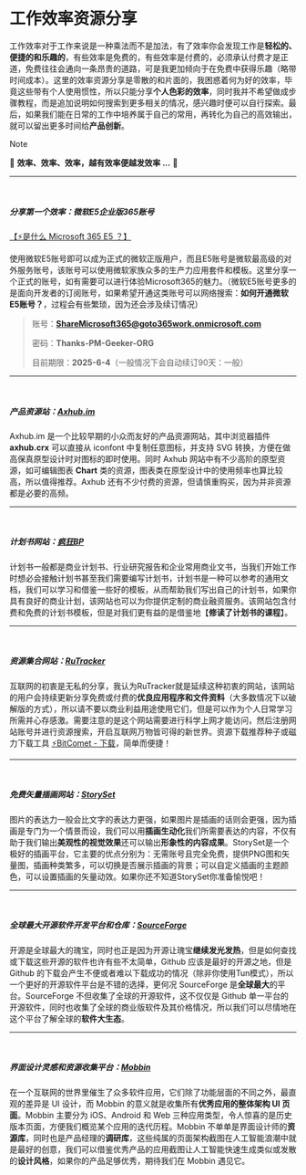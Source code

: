 # 工作效率资源分享
工作效率对于工作来说是一种乘法而不是加法，有了效率你会发现工作是**轻松的、便捷的和乐趣的**，有些效率是免费的，有些效率是付费的，必须承认付费才是正道，免费往往会通向一条昂贵的道路，可是我更加倾向于在免费中获得乐趣（略带时间成本）。这里的效率资源分享是零散的和片面的，我困惑着何为好的效率，毕竟这些带有个人使用惯性，所以只能分享**个人色彩的效率**，同时我并不希望做成步骤教程，而是追加说明如何搜索到更多相关的情况，感兴趣时便可以自行探索。最后，如果我们能在日常的工作中培养属于自己的常用，再转化为自己的高效输出，就可以留出更多时间给**产品创新**。

> [!NOTE]
> 💪 **效率、效率、效率，越有效率便越发效率 ...** 💪

---
<br>

##### 分享第一个效率：微软E5企业版365账号

[【⚡是什么 Microsoft 365 E5 ？】](https://www.microsoft.com/zh-cn/microsoft-365/enterprise/e5?activetab=pivot:概述tab)
	
使用微软E5账号即可以成为正式的微软正版用户，而且E5账号是微软最高级的对外服务账号，该账号可以使用微软家族众多的生产力应用套件和模板。这里分享一个正式的账号，如有需要可以进行体验Microsoft365的魅力。（微软E5账号更多的是面向开发者的订阅账号，如果希望开通这类账号可以网络搜索：**如何开通微软E5账号？**，过程会有些繁琐，因为还会涉及续订情况）

> 账号：**ShareMicrosoft365@goto365work.onmicrosoft.com**
>
> 密码：**Thanks-PM-Geeker-ORG**
>
> 目前期限：**2025-6-4**（一般情况下会自动续订90天：一般）

---
<br>

##### 产品资源站：[Axhub.im](https://axhub.im)

Axhub.im 是一个比较早期的小众而友好的产品资源网站，其中浏览器插件 **axhub.crx** 可以直接从 iconfont 中复制任意图标，并支持 SVG 转换，方便在做高保真原型设计时对图标的即时使用。同时 Axhub 网站中有不少高阶的原型资源，如可编辑图表 **Chart** 类的资源，图表类在原型设计中的使用频率也算比较高，所以值得推荐。Axhub 还有不少付费的资源，但请慎重购买，因为并非资源都是必要的高频。

---
<br>

##### 计划书网站：[疯狂BP](https://www.nutsbp.com)

计划书一般都是商业计划书、行业研究报告和企业常用商业文书，当我们开始工作时想必会接触计划书甚至我们需要编写计划书，计划书是一种可以参考的通用文档，我们可以学习和借鉴一些好的模板，从而帮助我们写出自己的计划书，如果你具有良好的商业计划，该网站也可以为你提供定制的商业融资服务。该网站包含付费和免费的计划书模板，但是对我们更有益的是借鉴地【**修读了计划书的课程**】。

---
<br>

##### 资源集合网站：[RuTracker](https://rutracker.org)

互联网的初衷是无私的分享，我认为RuTracker就是延续这种初衷的网站，该网站的用户会持续更新分享免费或付费的**优良应用程序和文件资料**（大多数情况下以破解版的方式），所以请不要以商业利益用途使用它们，但是可以作为个人日常学习所需并心存感激。需要注意的是这个网站需要进行科学上网才能访问，然后注册网站账号并进行资源搜索，开启互联网万物皆可得的新世界。资源下载推荐种子或磁力下载工具 [⚡BitComet - 下载](https://www.bitcomet.com/cn/downloads)，简单而便捷！

---
<br>

##### 免费矢量插画网站：[StorySet](https://storyset.com)

图片的表达力一般会比文字的表达力更强，如果图片是插画的话则会更强，因为插画是专门为一个情景而设，我们可以用**插画生动化**我们所需要表达的内容，不仅有助于我们输出**美观性的视觉效果**还可以输出**形象性的内容成果**。StorySet是一个极好的插画平台，它主要的优点分别为：无需账号且完全免费，提供PNG图和矢量图，插画种类繁多，可以切换是否展示插画的背景；可以自定义插画的主题颜色，可以设置插画的矢量动效。如果你还不知道StorySet你准备愉悦吧！

---
<br>

##### 全球最大开源软件开发平台和仓库：[SourceForge](https://sourceforge.net)

开源是全球最大的瑰宝，同时也正是因为开源让瑰宝**继续发光发热**，但是如何查找或下载这些开源的软件也许有些不太简单，Github 应该是最好的开源之地，但是 Github 的下载会产生不便或者难以下载成功的情况（除非你使用Tun模式），所以一个更好的开源软件平台是不错的选择，更何况 SourceForge 是**全球最大**的平台。SourceForge 不但收集了全球的开源软件，这不仅仅是 Github 单一平台的开源软件，同时也收集了全球的商业版软件及其价格情况，所以我们可以尽情地在这个平台了解全球的**软件大生态**。

---
<br>

##### 界面设计灵感和资源收集平台：[Mobbin](https://mobbin.com)

在一个互联网的世界里催生了众多软件应用，它们除了功能层面的不同之外，最直观的差异是 UI 设计，而 Mobbin 的意义就是收集所有**优秀应用的整体架构 UI 页面**。Mobbin 主要分为 iOS、Android 和 Web 三种应用类型，令人惊喜的是历史版本页面，方便我们概览某个应用的迭代历程。Mobbin 不单单是界面设计师的**资源库**，同时也是产品经理的**调研库**，这些纯属的页面架构截图在人工智能浪潮中就是最好的创意，我们可以借鉴优秀产品的应用截图让人工智能快速生成类似或发散的**设计风格**，如果你的产品足够优秀，期待我们在 Mobbin 遇见它。
